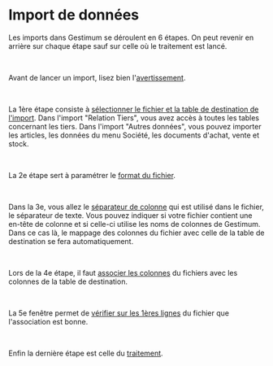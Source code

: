 # Import de données

Les imports dans Gestimum se déroulent en 6 étapes. On peut revenir en arrière sur chaque étape sauf sur celle où le traitement est lancé.


 


Avant de lancer un import, lisez bien l'[avertissement](../2/Avertissement.md).


 


La 1ère étape consiste à [sélectionner le fichier et la table de destination de l'import](SelectionFichierTable.md). Dans l'import "Relation Tiers", vous avez accès à toutes les tables concernant les tiers. Dans l'import "Autres données", vous pouvez importer les articles, les données du menu Société, les documents d'achat, vente et stock.


 


La 2e étape sert à paramétrer le [format du fichier](FormatFichier.md).


 


Dans la 3e, vous allez le [séparateur de colonne](SeparateurChamps.md) qui est utilisé dans le fichier, le séparateur de texte. Vous pouvez indiquer si votre fichier contient une en-tête de colonne et si celle-ci utilise les noms de colonnes de Gestimum. Dans ce cas là, le mappage des colonnes du fichier avec celle de la table de destination se fera automatiquement.


 


Lors de la 4e étape, il faut [associer les colonnes](MappageChamps.md) du fichiers avec les colonnes de la table de destination.


 


La 5e fenêtre permet de [vérifier sur les 1ères lignes](ApercuAvantImport.md) du fichier que l'association est bonne.


 


Enfin la dernière étape est celle du [traitement](Traitement.md).


